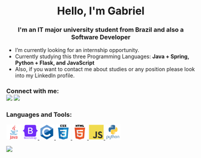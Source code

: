 <h1 align="center">Hello, I'm Gabriel</h1>
<h3 align="center">I'm an IT major university student from Brazil and also a Software Developer</h3>

-  I’m currently looking for an internship opportunity.
-  Currently studying this three Programming Languages: **Java + Spring, Python + Flask, and JavaScript**
-  Also, if you want to contact me about studies or any position please look into my LinkedIn profile.

<h3 align="left">Connect with me:<br> <a href="https://instagram.com/nitgabriel/" target="_blank"><img loading="lazy" src="https://img.shields.io/badge/-Instagram-%23E4405F?style=for-the-badge&logo=instagram&logoColor=white" target="_blank"></a>  <a href="https://www.linkedin.com/in/gabriel-machado-40a7ab247/" target="_blank"><img loading="lazy" src="https://img.shields.io/badge/-LinkedIn-%230077B5?style=for-the-badge&logo=linkedin&logoColor=white" target="_blank"></a></h3>
<p align="left">
</p>

<h3 align="left">Languages and Tools:</h3>
<p align="left"> <img src="https://raw.githubusercontent.com/devicons/devicon/master/icons/java/java-original-wordmark.svg" alt="Java" width="40" height="40"/> <a href="https://getbootstrap.com" target="_blank" rel="noreferrer"> <img src="https://raw.githubusercontent.com/devicons/devicon/master/icons/bootstrap/bootstrap-plain-wordmark.svg" alt="bootstrap" width="40" height="40"/> </a> <a href="https://www.cprogramming.com/" target="_blank" rel="noreferrer"> <img src="https://raw.githubusercontent.com/devicons/devicon/master/icons/c/c-original.svg" alt="c" width="40" height="40"/> </a> <a href="https://www.w3schools.com/css/" target="_blank" rel="noreferrer"> <img src="https://raw.githubusercontent.com/devicons/devicon/master/icons/css3/css3-original-wordmark.svg" alt="css3" width="40" height="40"/> </a> <a href="https://www.w3.org/html/" target="_blank" rel="noreferrer"> <img src="https://raw.githubusercontent.com/devicons/devicon/master/icons/html5/html5-original-wordmark.svg" alt="html5" width="40" height="40"/> </a> <a href="https://developer.mozilla.org/en-US/docs/Web/JavaScript" target="_blank" rel="noreferrer"> <img src="https://raw.githubusercontent.com/devicons/devicon/master/icons/javascript/javascript-original.svg" alt="javascript" width="40" height="40"/> </a> <img src="https://raw.githubusercontent.com/devicons/devicon/master/icons/python/python-original-wordmark.svg" alt="Python" width="40" height="40"/> </p>

<div>
<a href="https://github.com/nitgabriel">
<img loading="lazy" height="180em" src="https://github-readme-stats.vercel.app/api/top-langs/?username=nitgabriel&layout=compact&langs_count=7&theme=dracula"/>
</div>
